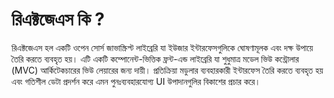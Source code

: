 # রিএক্টজেএস কি ?

রিএক্টজেএস হল একটি ওপেন সোর্স জাভাস্ক্রিপ্ট লাইব্রেরি যা ইউজার ইন্টারফেসগুলিকে ঘোষণামূলক এবং দক্ষ উপায়ে তৈরি করতে ব্যবহৃত হয়। এটি একটি কম্পোনেন্ট-ভিত্তিক ফ্রন্ট-এন্ড লাইব্রেরি যা শুধুমাত্র মডেল ভিউ কন্ট্রোলার (MVC) আর্কিটেকচারের ভিউ লেয়ারের জন্য দায়ী। প্রতিক্রিয়া মডুলার ব্যবহারকারী ইন্টারফেস তৈরি করতে ব্যবহৃত হয় এবং গতিশীল ডেটা প্রদর্শন করে এমন পুনঃব্যবহারযোগ্য UI উপাদানগুলির বিকাশের প্রচার করে।